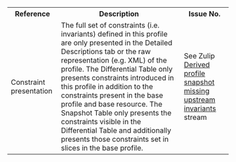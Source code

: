 <table class="list" width="100%">
<tbody>
  <tr>
    <th>Reference</th>
    <th>Description</th>
    <th>Issue No.</th>
  </tr>
  <tr>
    <td>Constraint presentation</td>
    <td>The full set of constraints (i.e. invariants) defined in this profile are only presented in the Detailed Descriptions tab or the raw representation (e.g. XML) of the profile. The Differential Table only presents constraints introduced in this profile in addition to the constraints present in the base profile and base resource. The Snapshot Table only presents the constraints visible in the Differential Table and additionally presents those constraints set in slices in the base profile.</td>
    <td>See Zulip <a href="https://chat.fhir.org/#narrow/stream/179252-IG-creation/topic/Derived.20profile.20snapshot.20missing.20upstream.20invariants">Derived profile snapshot missing upstream invariants</a> stream</td>
  </tr> 
</tbody>
</table>
